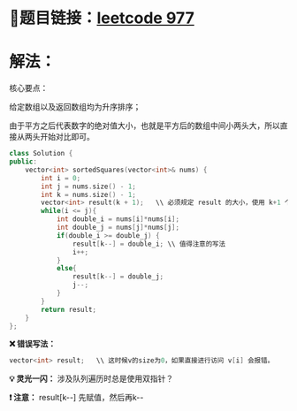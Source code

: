 # 🔗题目链接：[leetcode 977](https://leetcode.cn/problems/squares-of-a-sorted-array/)

# 解法：

核心要点：

给定数组以及返回数组均为升序排序；

由于平方之后代表数字的绝对值大小，也就是平方后的数组中间小两头大，所以直接从两头开始对比即可。

```C++
class Solution {
public:
    vector<int> sortedSquares(vector<int>& nums) {
        int i = 0;
        int j = nums.size() - 1;
        int k = nums.size() - 1;
        vector<int> result(k + 1);   \\ 必须规定 result 的大小，使用 k+1 个 0 填满 result；
        while(i <= j){
            int double_i = nums[i]*nums[i];
            int double_j = nums[j]*nums[j];
            if(double_i >= double_j) {
                result[k--] = double_i; \\ 值得注意的写法
                i++;
            }
            else{
                result[k--] = double_j;
                j--;
            }
        }
        return result;
    }
};
```

**❌ 错误写法：**

```C++
vector<int> result;   \\ 这时候v的size为0，如果直接进行访问 v[i] 会报错。
```

**💡 灵光一闪：** 涉及队列遍历时总是使用双指针？

**❗ 注意：** result[k--] 先赋值，然后再k--
